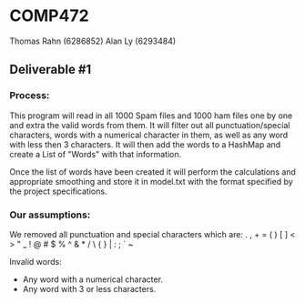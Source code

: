 # COMP472

Thomas Rahn (6286852)
Alan Ly (6293484)

## Deliverable #1

### Process:

This program will read in all 1000 Spam files and 1000 ham files one by one and extra the valid words from them. It will filter out all punctuation/special characters, words with a numerical character in them, as well as any word with less then 3 characters. It will then add the words to a HashMap and create a List of "Words" with that information.

Once the list of words have been created it will perform the calculations and appropriate smoothing and store it in model.txt with the format specified by the project specifications.

### Our assumptions:

We removed all punctuation and special characters which are:
    . , + = ( ) [ ] < > " _ ! @ # $ % ^ & * / \ { } | : ; ` ~
		
Invalid words:
- Any word with a numerical character.
- Any word with 3 or less characters.